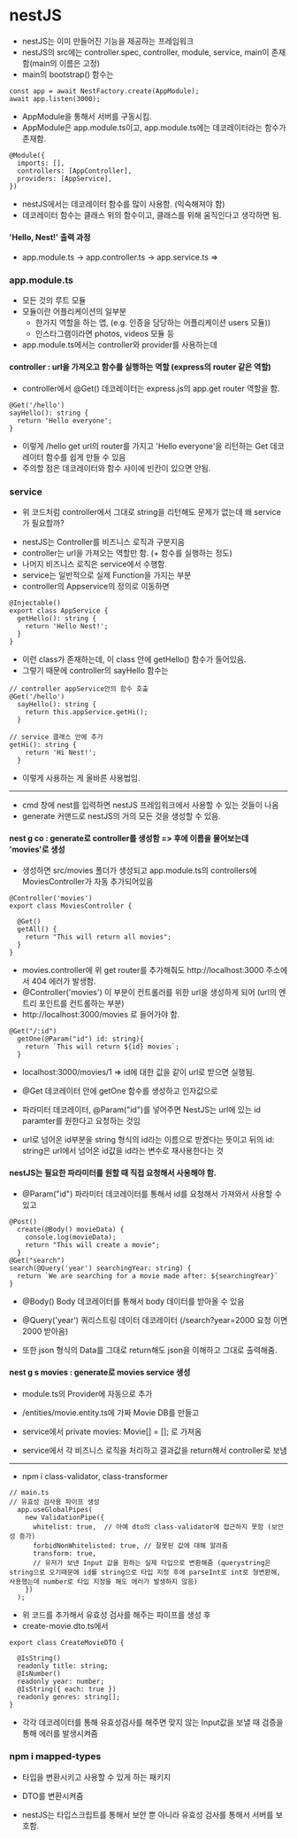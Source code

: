 # nestJS

- nestJS는 이미 만들어진 기능을 제공하는 프레임워크
- nestJS의 src에는 controller.spec, controller, module, service, main이 존재함(main의 이름은 고정)
- main의 bootstrap() 함수는

```JS
const app = await NestFactory.create(AppModule);
await app.listen(3000);
```

- AppModule을 통해서 서버를 구동시킴.
- AppModule은 app.module.ts이고, app.module.ts에는 데코레이터라는 함수가 존재함.

```JS
@Module({
  imports: [],
  controllers: [AppController],
  providers: [AppService],
})
```

- nestJS에서는 데코레이터 함수를 많이 사용함. (익숙해져야 함)
- 데코레이터 함수는 클래스 위의 함수이고, 클래스를 위해 움직인다고 생각하면 됨.

#### 'Hello, Nest!' 출력 과정

- app.module.ts -> app.controller.ts -> app.service.ts =>

### app.module.ts

- 모든 것의 루트 모듈
- 모듈이란 어플리케이션의 일부분
  - 한가지 역할을 하는 앱, (e.g. 인증을 담당하는 어플리케이션 users 모듈))
  - 인스타그램이라면 photos, videos 모듈 등
- app.module.ts에서는 controller와 provider를 사용하는데

#### controller : url을 가져오고 함수를 실행하는 역할 (express의 router 같은 역할)

- controller에서 @Get() 데코레이터는 express.js의 app.get router 역할을 함.

```JS
@Get('/hello')
sayHello(): string {
  return 'Hello everyone';
}
```

- 이렇게 /hello get url의 router를 가지고 'Hello everyone'을 리턴하는 Get 데코레이터 함수를 쉽게 만들 수 있음
- 주의할 점은 데코레이터와 함수 사이에 빈칸이 있으면 안됨.

### service

- 위 코드처럼 controller에서 그대로 string을 리턴해도 문제가 없는데 왜 service가 필요할까?

* nestJS는 Controller를 비즈니스 로직과 구분지음
* controller는 url을 가져오는 역할만 함. (+ 함수를 실행하는 정도)
* 나머지 비즈니스 로직은 service에서 수행함.
* service는 일반적으로 실제 Function을 가지는 부분
* controller의 Appservice의 정의로 이동하면

```JS
@Injectable()
export class AppService {
  getHello(): string {
    return 'Hello Nest!';
  }
}
```

- 이런 class가 존재하는데, 이 class 안에 getHello() 함수가 들어있음.
- 그렇기 때문에 controller의 sayHello 함수는

```JS
// controller appService안의 함수 호출
@Get('/hello')
  sayHello(): string {
    return this.appService.getHi();
  }

// service 클래스 안에 추가
getHi(): string {
    return 'Hi Nest!';
  }
```

- 이렇게 사용하는 게 올바른 사용법임.

---

- cmd 창에 nest를 입력하면 nestJS 프레임워크에서 사용할 수 있는 것들이 나옴
- generate 커맨드로 nestJS의 거의 모든 것을 생성할 수 있음.

#### nest g co : generate로 controller를 생성함 => 후에 이름을 물어보는데 'movies'로 생성

- 생성하면 src/movies 폴더가 생성되고 app.module.ts의 controllers에 MoviesController가 자동 추가되어있음

```JS
@Controller('movies')
export class MoviesController {

  @Get()
  getAll() {
    return "This will return all movies";
  }
}
```

- movies.controller에 위 get router를 추가해줘도 http://localhost:3000 주소에서 404 에러가 발생함.
- @Controller('movies') 이 부분이 컨트롤러를 위한 url을 생성하게 되어 (url의 엔트리 포인트를 컨트롤하는 부분)
- http://localhost:3000/movies 로 들어가야 함.

```JS
@Get("/:id")
  getOne(@Param("id") id: string){
    return `This will return ${id} movies`;
  }
```

- localhost:3000/movies/1 => id에 대한 값을 같이 url로 받으면 실행됨.
- @Get 데코레이터 안에 getOne 함수를 생성하고 인자값으로
- 파라미터 데코레이터, @Param("id")를 넣어주면 NestJS는 url에 있는 id paramter를 원한다고 요청하는 것임

- url로 넘어온 id부분을 string 형식의 id라는 이름으로 받겠다는 뜻이고 뒤의 id: string은 url에서 넘어온 id값을 id라는 변수로 재사용한다는 것

#### nestJS는 필요한 파라미터를 원할 때 직접 요청해서 사용해야 함.

- @Param("id") 파라미터 데코레이터를 통해서 id를 요청해서 가져와서 사용할 수 있고

```JS
@Post()
  create(@Body() movieData) {
    console.log(movieData);
    return "This will create a movie";
  }
@Get("search")
search(@Query('year') searchingYear: string) {
  return `We are searching for a movie made after: ${searchingYear}`
}
```

- @Body() Body 데코레이터를 통해서 body 데이터를 받아올 수 있음
- @Query('year') 쿼리스트링 데이터 데코레이터 (/search?year=2000 요청 이면 2000 받아옴)

- 또한 json 형식의 Data를 그대로 return해도 json을 이해하고 그대로 출력해줌.

#### nest g s movies : generate로 movies service 생성

- module.ts의 Provider에 자동으로 추가

- /entities/movie.entity.ts에 가짜 Movie DB를 만들고
- service에서 private movies: Movie[] = []; 로 가져옴
- service에서 각 비즈니스 로직을 처리하고 결과값을 return해서 controller로 보냄

---

- npm i class-validator, class-transformer

```JS
// main.ts
// 유효성 검사용 파이프 생성
  app.useGlobalPipes(
    new ValidationPipe({
      whitelist: true,  // 아예 dto의 class-validator에 접근하지 못함 (보안성 증가)
      forbidNonWhitelisted: true, // 잘못된 값에 대해 알려줌
      transform: true,
      // 유저가 보낸 Input 값을 원하는 실제 타입으로 변환해줌 (querystring은 string으로 오기때문에 id를 string으로 타입 지정 후에 parseInt로 int로 형변환해, 사용했는데 number로 타입 지정을 해도 에러가 발생하지 않음)
    })
  );

```

- 위 코드를 추가해서 유효성 검사를 해주는 파이프를 생성 후
- create-movie.dto.ts에서

```JS
export class CreateMovieDTO {

  @IsString()
  readonly title: string;
  @IsNumber()
  readonly year: number;
  @IsString({ each: true })
  readonly genres: string[];
}
```

- 각각 데코레이터를 통해 유효성검사를 해주면 맞지 않는 Input값을 보낼 때 검증을 통해 에러를 발생시켜줌

### npm i mapped-types

- 타입을 변환시키고 사용할 수 있게 하는 패키지
- DTO를 변환시켜줌

- nestJS는 타입스크립트를 통해서 보안 뿐 아니라 유효성 검사를 통해서 서버를 보호함.
